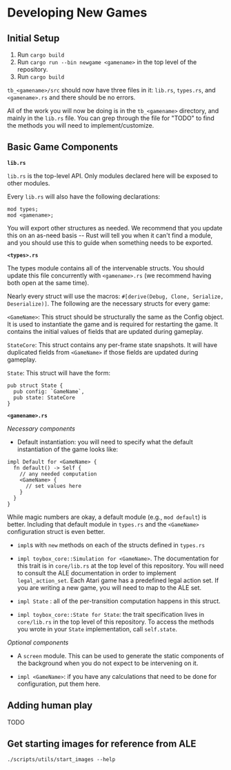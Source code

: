 # Developing New Games

## Initial Setup
1. Run `cargo build`
1. Run `cargo run --bin newgame <gamename>` in the top level of the repository. 
2. Run `cargo build`

`tb_<gamename>/src` should now have three files in it: `lib.rs`, `types.rs`, and `<gamename>.rs` and there should be no errors. 

All of the work you will now be doing is in the `tb_<gamename>` directory, and mainly in the `lib.rs` file. You can grep through 
the file for "TODO" to find the methods you will need to implement/customize. 

## Basic Game Components

__`lib.rs`__

`lib.rs` is the top-level API. Only modules declared here will be exposed to other modules.

Every `lib.rs` will also have the following declarations:

```
mod types;
mod <gamename>;
```

You will export other structures as needed. We recommend that you update this on an as-need basis -- Rust will tell you when it can't find a module, and you should use this to guide when something needs to be exported. 

__`<types>.rs`__

The types module contains all of the intervenable structs. You should update this file concurrently with `<gamename>.rs` (we recommend having both open at the same time).

Nearly every struct will use the macros: `#[derive(Debug, Clone, Serialize, Deserialize)]`. The following are the necessary structs for every game:

`<GameName>`: This struct should be structurally the same as the Config object. It is used to instantiate the game and is required for restarting the game. It contains the initial values of fields that are updated during gameplay.

`StateCore`: This struct contains any per-frame state snapshots. It will have duplicated fields from `<GameName>` if those fields are updated during gameplay.

`State`: This struct will have the form:

```
pub struct State {
  pub config: `GameName`,
  pub state: StateCore
}
```


__`<gamename>.rs`__

_Necessary components_

* Default instantiation: you will need to specify what the default instantiation of the game looks like: 
```
impl Default for <GameName> {
  fn default() -> Self {
    // any needed computation
    <GameName> {
      // set values here
    }
  }
}
```
While magic numbers are okay, a default module (e.g., `mod default`) is better. Including that default module in `types.rs` and the `<GameName>` configuration struct is even better.

* `impl`s with `new` methods on each of the structs defined in `types.rs`

* `impl toybox_core::Simulation for <GameName>`. The documentation for this trait is in `core/lib.rs` at the top level of this repository. You will need to consult the ALE documentation in order to implement `legal_action_set`. Each Atari game has a predefined legal action set. If you are writing a new game, you will need to map to the ALE set. 

* `impl State` : all of the per-transition computation happens in this struct. 

* `impl toybox_core::State for State`: the trait specification lives in `core/lib.rs` in the top level of this repository. To access the methods you wrote in your `State` implementation, call `self.state`. 

_Optional components_

* A `screen` module. This can be used to generate the static components of the background when you do not expect to be intervening on it.

* `impl <GameName>`: if you have any calculations that need to be done for configuration, put them here. 



## Adding human play

TODO

## Get starting images for reference from ALE

`./scripts/utils/start_images --help` 
